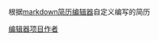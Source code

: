 根据[markdown简历编辑器](https://resume.mdnice.com/)自定义编写的简历

[编辑器项目作者](https://github.com/mdnice/markdown-resume)
